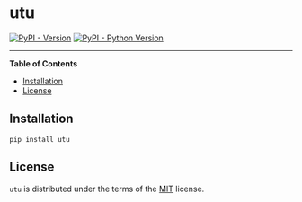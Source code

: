 # utu

[![PyPI - Version](https://img.shields.io/pypi/v/utu.svg)](https://pypi.org/project/utu)
[![PyPI - Python Version](https://img.shields.io/pypi/pyversions/utu.svg)](https://pypi.org/project/utu)

-----

**Table of Contents**

- [Installation](#installation)
- [License](#license)

## Installation

```console
pip install utu
```

## License

`utu` is distributed under the terms of the [MIT](https://spdx.org/licenses/MIT.html) license.
